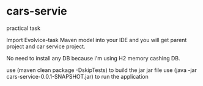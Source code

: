 # cars-servie
practical task

Import Evolvice-task Maven model into your IDE and you will get parent project and car service project.

No need to install any DB because i'm using H2 memory cashing DB.

use (maven clean package -DskipTests) to build the jar jar file
use (java -jar cars-service-0.0.1-SNAPSHOT.jar) to run the application  